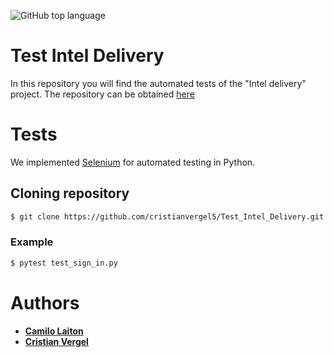 ![GitHub top language](https://github.com/cristianvergel5/Test_Intel_Delivery.git)


# Test Intel Delivery
In this repository you will find the automated tests of the "Intel delivery" project.
The repository can be obtained [here](https://github.com/camilolaiton/IntelligentDelivery.git)
# Tests
We implemented [Selenium](https://www.selenium.dev/) for automated testing in Python.

## Cloning repository 
```sh
$ git clone https://github.com/cristianvergel5/Test_Intel_Delivery.git
```
### Example
```sh
$ pytest test_sign_in.py
```

# Authors
- [**Camilo Laiton**](https://github.com/camilolaiton)
- [**Cristian Vergel**](https://github.com/cristianvergel5)

